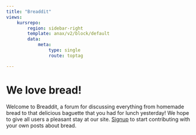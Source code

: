 ```yaml
---
title: "Breaddit"
views:
    kursrepo:
        region: sidebar-right
        template: anax/v2/block/default
        data:
            meta:
                type: single
                route: toptag

---
```

We love bread!
=========================

Welcome to Breaddit, a forum for discussing everything from homemade bread to that delicious baguette that you had for lunch yesterday! We hope to give all users a pleasant stay at our site. [Signup]("/user/signup") to start contributing with your own posts about bread.
